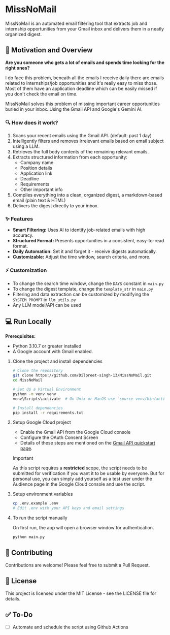 # MissNoMail

MissNoMail is an automated email filtering tool that extracts job and internship opportunities from your Gmail inbox and delivers them in a neatly organized digest.

## 🎯 Motivation and Overview

**Are you someone who gets a lot of emails and spends time looking for the right ones?**

I do face this problem, beneath all the emails I receive daily there are emails related to internships/job opportunities and it's really easy to miss those. Most of them have an application deadline which can be easily missed if you don't check the email on time.

MissNoMail solves this problem of missing important career opportunities buried in your inbox. Using the Gmail API and Google's Gemini AI.

### 🔍 How does it work?

1. Scans your recent emails using the Gmail API. (default: past 1 day)
2. Intelligently filters and removes irrelevant emails based on email subject using a LLM.
3. Retrieves the full body contents of the remaining relevant emails.
4. Extracts structured information from each opportunity:
    - Company name
    - Position details
    - Application link
    - Deadline
    - Requirements
    - Other important info
5. Compiles everything into a clean, organized digest, a markdown-based email (plain text & HTML)
6. Delivers the digest directly to your inbox.

### ✨ Features

- **Smart Filtering:** Uses AI to identify job-related emails with high accuracy.
- **Structured Format:** Presents opportunities in a consistent, easy-to-read format.
- **Daily Automation:** Set it and forget it - receive digests automatically.
- **Customizable:** Adjust the time window, search criteria, and more.

### ⚡ Customization

- To change the search time window, change the `DAYS` constant in `main.py`
- To change the digest template, change the `template_str` in `main.py`
- Filtering and data extraction can be customized by modifying the `SYSTEM_PROMPT` in `llm_utils.py`
- Any LLM model/API can be used

## 💻 Run Locally

**Prerequisites:**
- Python 3.10.7 or greater installed
- A Google account with Gmail enabled.

1. Clone the project and install dependencies

    ```bash
    # Clone the repository
    git clone https://github.com/Dilpreet-singh-13/MissNoMail.git
    cd MissNoMail

    # Set Up a Virtual Environment
    python -m venv venv
    venv\Scripts\activate  # On Unix or MacOS use `source venv/bin/activate`

    # Install dependencies
    pip install -r requirements.txt
    ```

2. Setup Google Cloud project

    - Enable the Gmail API from the Google Cloud console
    - Configure the OAuth Consent Screen
    - Details of these steps are mentioned on the [Gmail API quickstart page](https://developers.google.com/workspace/gmail/api/quickstart/python).

    > [!IMPORTANT]  
    > As this script requires a **restricted** scope, the script needs to be submitted for verification if you want it to be usable by everyone. But for personal use, you can simply add yourself as a test user under the Audience page in the Google Cloud console and use the script.

3. Setup environment variables

    ```bash
    cp .env.example .env
    # Edit .env with your API keys and email settings
    ```

4. To run the script manually

    On first run, the app will open a browser window for authentication.

    ```bash
    python main.py
    ```

## 🤝 Contributing

Contributions are welcome! Please feel free to submit a Pull Request.

## 📜 License

This project is licensed under the MIT License - see the LICENSE file for details.

## ✅ To-Do

- [ ] Automate and schedule the script using Github Actions